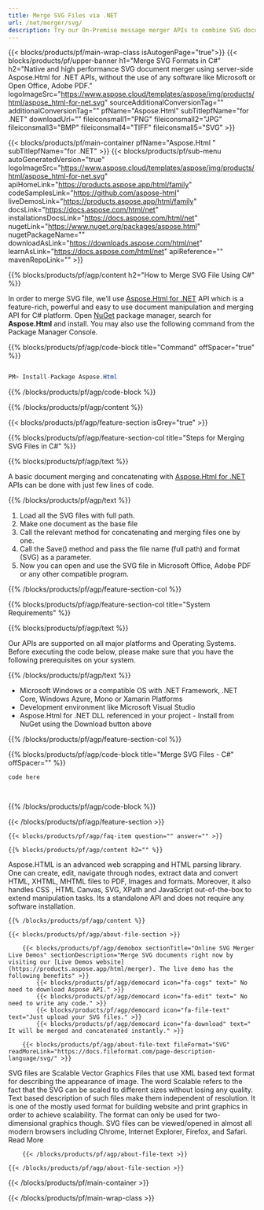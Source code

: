 ```yaml
---
title: Merge SVG Files via .NET 
url: /net/merger/svg/ 
description: Try our On-Premise message merger APIs to combine SVG documents on .NET Framework, .NET Core, and Xamarin Platforms.
---
```


{{< blocks/products/pf/main-wrap-class isAutogenPage="true">}}
{{< blocks/products/pf/upper-banner h1="Merge SVG Formats in C#" h2="Native and high performance SVG document merger using server-side Aspose.Html for .NET APIs, without the use of any software like Microsoft or Open Office, Adobe PDF." logoImageSrc="https://www.aspose.cloud/templates/aspose/img/products/html/aspose_html-for-net.svg" sourceAdditionalConversionTag="" additionalConversionTag="" pfName="Aspose.Html" subTitlepfName="for .NET" downloadUrl="" fileiconsmall1="PNG" fileiconsmall2="JPG" fileiconsmall3="BMP" fileiconsmall4="TIFF" fileiconsmall5="SVG" >}}

{{< blocks/products/pf/main-container pfName="Aspose.Html " subTitlepfName="for .NET" >}}
{{< blocks/products/pf/sub-menu autoGeneratedVersion="true" logoImageSrc="https://www.aspose.cloud/templates/aspose/img/products/html/aspose_html-for-net.svg" apiHomeLink="https://products.aspose.app/html/family" codeSamplesLink="https://github.com/aspose-html" liveDemosLink="https://products.aspose.app/html/family" docsLink="https://docs.aspose.com/html/net" installationsDocsLink="https://docs.aspose.com/html/net" nugetLink="https://www.nuget.org/packages/aspose.html" nugetPackageName="" downloadAsLink="https://downloads.aspose.com/html/net" learnAsLink="https://docs.aspose.com/html/net" apiReference="" mavenRepoLink="" >}}

{{% blocks/products/pf/agp/content h2="How to Merge SVG File Using C#" %}}

In order to merge SVG file, we’ll use <a href="https://products.aspose.com/html/net">Aspose.Html for .NET</a> API which is a feature-rich, powerful and easy to use document manipulation and merging API for C# platform. Open <a href="https://www.nuget.org/packages/aspose.html">NuGet</a> package manager, search for <b>Aspose.Html</b> and install. You may also use the following command from the Package Manager Console.

{{% blocks/products/pf/agp/code-block title="Command" offSpacer="true" %}}

```cs

PM> Install-Package Aspose.Html

```

{{% /blocks/products/pf/agp/code-block %}}

{{% /blocks/products/pf/agp/content %}}

{{< blocks/products/pf/agp/feature-section isGrey="true" >}}

{{% blocks/products/pf/agp/feature-section-col title="Steps for Merging SVG Files in C#" %}}

{{% blocks/products/pf/agp/text %}}

 A basic document merging and concatenating with
 [Aspose.Html for .NET](https://products.aspose.com/html/net) 
 APIs can be done with just few lines of code.

{{% /blocks/products/pf/agp/text %}}

1. Load all the SVG files with full path.
1. Make one document as the base file
1. Call the relevant method for concatenating and merging files one by one.
1. Call the Save() method and pass the file name (full path) and format (SVG) as a parameter.
1. Now you can open and use the SVG file in Microsoft Office, Adobe PDF or any other compatible program.


{{% /blocks/products/pf/agp/feature-section-col %}}

{{% blocks/products/pf/agp/feature-section-col title="System Requirements" %}}

{{% blocks/products/pf/agp/text %}}

 Our APIs are supported on all major platforms and Operating Systems. Before executing the code below, please make sure that you have the following prerequisites on your system.

{{% /blocks/products/pf/agp/text %}}

-  Microsoft Windows or a compatible OS with .NET Framework, .NET Core, Windows Azure, Mono or Xamarin Platforms
-  Development environment like Microsoft Visual Studio
-  Aspose.Html for .NET DLL referenced in your project - Install from NuGet using the Download button above

{{% /blocks/products/pf/agp/feature-section-col %}}

{{% blocks/products/pf/agp/code-block title="Merge SVG Files - C#" offSpacer="" %}}

```cs
code here  

        

```

{{% /blocks/products/pf/agp/code-block %}}

{{< /blocks/products/pf/agp/feature-section >}}

    {{< blocks/products/pf/agp/faq-item question="" answer="" >}}
 

<!-- aboutfile Starts -->

    {{% blocks/products/pf/agp/content h2="" %}}

Aspose.HTML is an advanced web scrapping and HTML parsing library. One can create, edit, navigate through nodes, extract data and convert HTML, XHTML, MHTML files to PDF, Images and  formats. Moreover, it also handles CSS , HTML Canvas, SVG, XPath and JavaScript out-of-the-box to extend manipulation tasks. Its a standalone API and does not require any software installation. ‎ ‎



    {{% /blocks/products/pf/agp/content %}}

    {{< blocks/products/pf/agp/about-file-section >}}

        {{< blocks/products/pf/agp/demobox sectionTitle="Online SVG Merger Live Demos" sectionDescription="Merge SVG documents right now by visiting our [Live Demos website](https://products.aspose.app/html/merger). The live demo has the following benefits" >}}
            {{< blocks/products/pf/agp/democard icon="fa-cogs" text=" No need to download Aspose API." >}}
            {{< blocks/products/pf/agp/democard icon="fa-edit" text=" No need to write any code." >}}
            {{< blocks/products/pf/agp/democard icon="fa-file-text" text="Just upload your SVG files." >}}
            {{< blocks/products/pf/agp/democard icon="fa-download" text=" It will be merged and concatenated instantly." >}}

        {{< blocks/products/pf/agp/about-file-text fileFormat="SVG" readMoreLink="https://docs.fileformat.com/page-description-language/svg/" >}}
SVG files are Scalable Vector Graphics Files that use XML based text format for describing the appearance of image. The word Scalable refers to the fact that the SVG can be scaled to different sizes without losing any quality. Text based description of such files make them independent of resolution. It is one of the mostly used format for building website and print graphics in order to achieve scalability. The format can only be used for two-dimensional graphics though. SVG files can be viewed/opened in almost all modern browsers including Chrome, Internet Explorer, Firefox, and Safari. Read More

        {{< /blocks/products/pf/agp/about-file-text >}}

    {{< /blocks/products/pf/agp/about-file-section >}}

<!-- aboutfile Ends -->



{{< /blocks/products/pf/main-container >}}
    
{{< /blocks/products/pf/main-wrap-class >}}